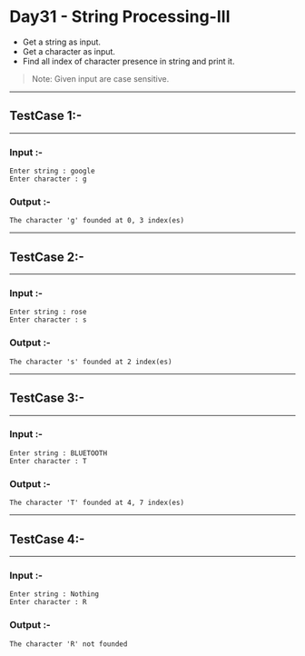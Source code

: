 # Day31 - String Processing-III

- Get a string as input.  
- Get a character as input.  
- Find all index of character presence in string and print it.
> Note: Given input are case sensitive.

---
## TestCase 1:-
---
### Input :-
```
Enter string : google
Enter character : g
```
### Output :-
```
The character 'g' founded at 0, 3 index(es) 
```
---
## TestCase 2:-
---
### Input :-
```
Enter string : rose
Enter character : s
```
### Output :-
```
The character 's' founded at 2 index(es)    
```
---
## TestCase 3:-
---
### Input :-
```
Enter string : BLUETOOTH
Enter character : T
```
### Output :-
```
The character 'T' founded at 4, 7 index(es)
```
---
## TestCase 4:-
---
### Input :-
```
Enter string : Nothing
Enter character : R
```
### Output :-
```
The character 'R' not founded
```